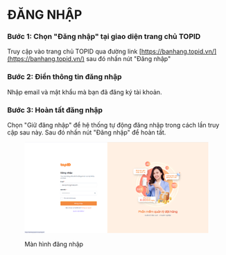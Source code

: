 # ĐĂNG NHẬP

### Bước 1: Chọn "Đăng nhập" tại giao diện trang chủ TOPID

Truy cập vào trang chủ TOPID qua đường link [https://banhang.topid.vn/](https://banhang.topid.vn/) sau đó nhấn nút "Đăng nhập"

### Bước 2: Điền thông tin đăng nhập

Nhập email và mật khẩu mà bạn đã đăng ký tài khoản.

### Bước 3: Hoàn tất đăng nhập

Chọn "Giữ đăng nhập" để hệ thống tự động đăng nhập trong cách lần truy cập sau này. Sau đó nhấn nút "Đăng nhập" để hoàn tất.

<figure><img src=".gitbook/assets/image (1) (1) (1) (1) (1).png" alt=""><figcaption><p>Màn hình đăng nhập</p></figcaption></figure>
